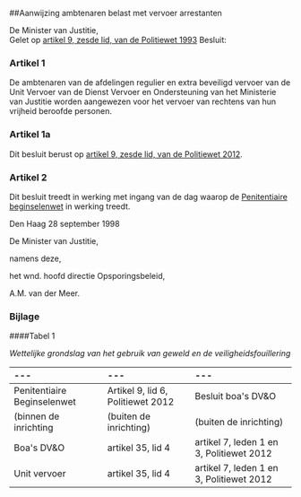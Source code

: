<meta http-equiv='Content-Type' content='text/html; charset=utf-8' />

##Aanwijzing ambtenaren belast met vervoer arrestanten

De Minister van Justitie,  
Gelet op [artikel 9, zesde lid, van de Politiewet 1993](../../../../../../../../wet/politiewet/1993/BWBR0006299/README.md)
Besluit:    

### Artikel  1  

De ambtenaren van de afdelingen regulier en extra beveiligd vervoer van de Unit Vervoer van de Dienst Vervoer en Ondersteuning van het Ministerie van Justitie worden aangewezen voor het vervoer van rechtens van hun vrijheid beroofde personen.  

### Artikel  1a  

Dit besluit berust op [artikel 9, zesde lid, van de Politiewet 2012](../../../../../../../../wet/politiewet/2012/BWBR0031788/README.md).  

### Artikel  2  

Dit besluit treedt in werking met ingang van de dag waarop de [Penitentiaire beginselenwet](../../../../../../../../wet/penitentiaire/beginselenwet/BWBR0009709/README.md) in werking treedt.  

Den Haag 
28 september 1998    

De 
Minister van Justitie, 

namens deze, 

het 
wnd. hoofd directie Opsporingsbeleid, 

A.M. van der Meer.     

### Bijlage  

####Tabel 1

*Wettelijke grondslag van het gebruik van geweld en de veiligheidsfouillering*  

| --- | --- | --- |
|:---|:---|:---|
| Penitentiaire Beginselenwet  | Artikel 9, lid 6, Politiewet 2012  | Besluit boa's DV&O  |
| (binnen de inrichting  | (buiten de inrichting)  | (buiten de inrichting)  |
| Boa's DV&O  | artikel 35, lid 4  | artikel 7, leden 1 en 3, Politiewet 2012  |
| Unit vervoer  | artikel 35, lid 4  | artikel 7, leden 1 en 3, Politiewet 2012  |

